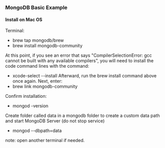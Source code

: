 ### MongoDB Basic Example

#### Install on Mac OS

Terminal: 
* brew tap mongodb/brew
* brew install mongodb-community

At this point, if you see an error that says "CompilerSelectionError: gcc cannot be built with any available compilers", you will need to install the code command lines with the command:

* xcode-select --install
Afterward, run the brew install command above once again.
Next, enter:
* brew link mongodb-community

Confirm installation:

* mongod -version

Create folder called data in a mongodb folder to create a custom data path and start MongoDB Server (do not stop service)

* mongod --dbpath=data

note: open another terminal if needed.

